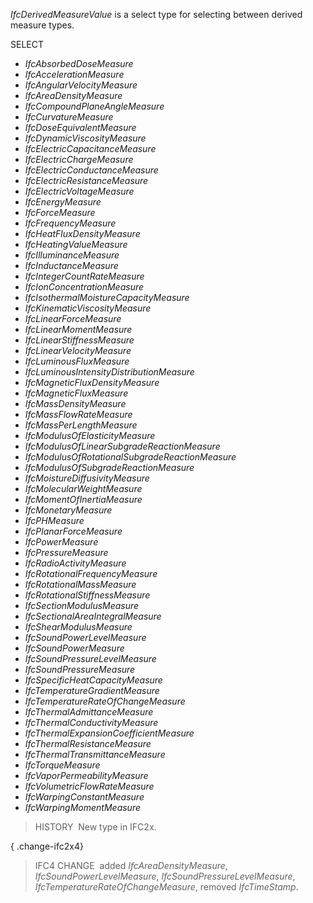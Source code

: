 ﻿_IfcDerivedMeasureValue_ is a select type for selecting between derived measure types.

SELECT

*  _IfcAbsorbedDoseMeasure_ 
*  _IfcAccelerationMeasure_ 
*  _IfcAngularVelocityMeasure_ 
*  _IfcAreaDensityMeasure_ 
*  _IfcCompoundPlaneAngleMeasure_ 
*  _IfcCurvatureMeasure_ 
*  _IfcDoseEquivalentMeasure_ 
*  _IfcDynamicViscosityMeasure_ 
*  _IfcElectricCapacitanceMeasure_ 
*  _IfcElectricChargeMeasure_ 
*  _IfcElectricConductanceMeasure_ 
*  _IfcElectricResistanceMeasure_ 
*  _IfcElectricVoltageMeasure_ 
*  _IfcEnergyMeasure_ 
*  _IfcForceMeasure_ 
*  _IfcFrequencyMeasure_ 
*  _IfcHeatFluxDensityMeasure_ 
*  _IfcHeatingValueMeasure_ 
*  _IfcIlluminanceMeasure_ 
*  _IfcInductanceMeasure_ 
*  _IfcIntegerCountRateMeasure_ 
*  _IfcIonConcentrationMeasure_ 
*  _IfcIsothermalMoistureCapacityMeasure_ 
*  _IfcKinematicViscosityMeasure_ 
*  _IfcLinearForceMeasure_ 
*  _IfcLinearMomentMeasure_ 
*  _IfcLinearStiffnessMeasure_ 
*  _IfcLinearVelocityMeasure_ 
*  _IfcLuminousFluxMeasure_ 
*  _IfcLuminousIntensityDistributionMeasure_ 
*  _IfcMagneticFluxDensityMeasure_ 
*  _IfcMagneticFluxMeasure_ 
*  _IfcMassDensityMeasure_ 
*  _IfcMassFlowRateMeasure_ 
*  _IfcMassPerLengthMeasure_ 
*  _IfcModulusOfElasticityMeasure_ 
*  _IfcModulusOfLinearSubgradeReactionMeasure_ 
*  _IfcModulusOfRotationalSubgradeReactionMeasure_ 
*  _IfcModulusOfSubgradeReactionMeasure_ 
*  _IfcMoistureDiffusivityMeasure_ 
*  _IfcMolecularWeightMeasure_ 
*  _IfcMomentOfInertiaMeasure_ 
*  _IfcMonetaryMeasure_ 
*  _IfcPHMeasure_ 
*  _IfcPlanarForceMeasure_ 
*  _IfcPowerMeasure_ 
*  _IfcPressureMeasure_ 
*  _IfcRadioActivityMeasure_ 
*  _IfcRotationalFrequencyMeasure_ 
*  _IfcRotationalMassMeasure_ 
*  _IfcRotationalStiffnessMeasure_ 
*  _IfcSectionModulusMeasure_ 
*  _IfcSectionalAreaIntegralMeasure_ 
*  _IfcShearModulusMeasure_ 
*  _IfcSoundPowerLevelMeasure_ 
*  _IfcSoundPowerMeasure_ 
*  _IfcSoundPressureLevelMeasure_ 
*  _IfcSoundPressureMeasure_ 
*  _IfcSpecificHeatCapacityMeasure_ 
*  _IfcTemperatureGradientMeasure_ 
*  _IfcTemperatureRateOfChangeMeasure_ 
*  _IfcThermalAdmittanceMeasure_ 
*  _IfcThermalConductivityMeasure_ 
*  _IfcThermalExpansionCoefficientMeasure_ 
*  _IfcThermalResistanceMeasure_ 
*  _IfcThermalTransmittanceMeasure_ 
*  _IfcTorqueMeasure_ 
*  _IfcVaporPermeabilityMeasure_ 
*  _IfcVolumetricFlowRateMeasure_ 
*  _IfcWarpingConstantMeasure_ 
*  _IfcWarpingMomentMeasure_ 

> HISTORY&nbsp; New type in IFC2x.

{ .change-ifc2x4}
> IFC4 CHANGE&nbsp; added _IfcAreaDensityMeasure_, _IfcSoundPowerLevelMeasure_, _IfcSoundPressureLevelMeasure_, _IfcTemperatureRateOfChangeMeasure_, removed _IfcTimeStamp_.